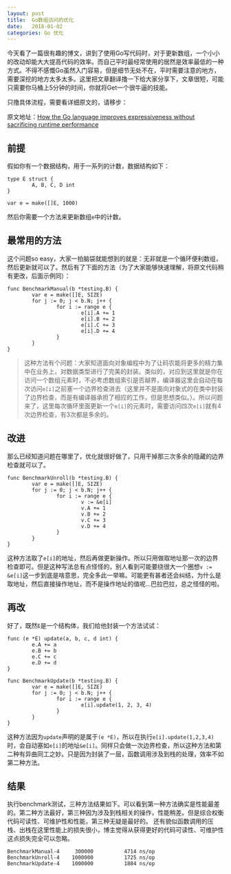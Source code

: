 ```yaml
---
layout: post
title:  Go数组访问的优化
date:   2018-01-02
categories: Go 优化
---
```


今天看了一篇很有趣的博文，讲到了使用Go写代码时，对于更新数组，一个小小的改动却能大大提高代码的效率。而自己平时最经常使用的居然是效率最低的一种方式。不得不感慨Go虽然入门容易，但是细节无处不在，平时需要注意的地方，需要深挖的地方太多太多。这里把文章翻译撸一下给大家分享下，文章很短，可能只需要你马桶上5分钟的时间，你就将Get一个很牛逼的技能。

只撸具体流程，需要看详细原文的，请移步：

原文地址：[How the Go language improves expressiveness without sacrificing runtime performance](https://dave.cheney.net/2012/02/11/how-the-go-language-improves-expressiveness-without-sacrificing-runtime-performance)

## 前提

假如你有一个数据结构，用于一系列的计数，数据结构如下：

```
type E struct {
        A, B, C, D int
}

var e = make([]E, 1000)
```

然后你需要一个方法来更新数组`e`中的计数。

## 最常用的方法

这个问题so easy，大家一拍脑袋就能想到的就是：无非就是一个循环便利数组，然后更新就可以了。然后有了下面的方法（为了大家能够快速理解，将原文代码稍有更改，后面示例同）：

```
func BenchmarkManual(b *testing.B) {
        var e = make([]E, SIZE)
        for j := 0; j < b.N; j++ {
                for i := range e {
                        e[i].A += 1
                        e[i].B += 2
                        e[i].C += 3
                        e[i].D += 4
                }
        }
}
```

> 这种方法有个问题：大家知道面向对象编程中为了让码农能将更多的精力集中在业务上，对数据类型进行了完美的封装。类似的，对应到这里就是你在访问一个数组元素时，不必考虑数组索引是否越界，编译器这里会自动在每次访问`e[i]`之前塞一个边界检查进去（这里并不是面向对象式的在类中封装了边界检查，而是有编译器承担了相应的工作，但是思想类似。）。所以问题来了，这里每次循环里面更新一个`e[i]`的元素时，需要访问四次`e[i]`就有4次边界检查，有3次都是多余的。

## 改进

那么已经知道问题在哪里了，优化就很好做了，只用干掉那三次多余的隐藏的边界检查就可以了。

```
func BenchmarkUnroll(b *testing.B) {
        var e = make([]E, SIZE)
        for j := 0; j < b.N; j++ {
                for i := range e {
                        v := &e[i]
                        v.A += 1
                        v.B += 2
                        v.C += 3
                        v.D += 4
                }
        }
}
```

这种方法取了`e[i]`的地址，然后再做更新操作。所以只用做取地址那一次的边界检查即可。但是这种写法总有点怪怪的，别人看到可能要绕很大一个圈想`v := &e[i]`这一步到底是啥意思，完全多此一举嘛。可能更有甚者还会纠结，为什么是取地址，然后直接操作地址，而不是操作地址的值呢...巴拉巴拉，总之怪怪的啦。

## 再改

好了，既然`E`是一个结构体，我们给他封装一个方法试试：

```
func (e *E) update(a, b, c, d int) {
        e.A += a
        e.B += b
        e.C += c
        e.D += d
}

func BenchmarkUpdate(b *testing.B) {
        var e = make([]E, SIZE)
        for j := 0; j < b.N; j++ {
                for i := range e {
                        e[i].update(1, 2, 3, 4)
                }
        }
}
```

这种方法因为`update`声明的是属于`(e *E)`，所以在执行`e[i].update(1,2,3,4)`时，会自动塞如`e[i]`的地址`&e[i]`。同样只会做一次边界检查，所以这种方法和第二种有异曲同工之妙。只是因为封装了一层，函数调用涉及到栈的处理，效率不如第二种方法。

## 结果

执行benchmark测试，三种方法结果如下。可以看到第一种方法确实是性能最差的。第二种方法最好，第三种因为涉及到栈相关的操作，性能稍差。但是综合权衡代码可读性、可维护性和性能，第三种无疑是最好的。
还有貌似函数调用的压栈、出栈在这里性能上的损失很小，博主觉得从获得更好的代码可读性、可维护性这点损失完全可以忽略。

```
BenchmarkManual-4	  300000	      4714 ns/op
BenchmarkUnroll-4	 1000000	      1725 ns/op
BenchmarkUpdate-4	 1000000	      1884 ns/op
```
